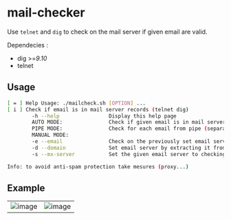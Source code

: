 # mail-checker
Use `telnet` and `dig` to check on the mail server if given email are valid.

Dependecies :
- dig >=_9.10_
- telnet

## Usage
```bash
[ = ] Help Usage: ./mailcheck.sh [OPTION] ...
[ i ] Check if email is in mail server records (telnet dig)
        -h --help                Display this help page
        AUTO MODE:               Check if given email is in mail server records
        PIPE MODE:               Check for each email from pipe (separator:EOF)
        MANUAL MODE:
        -e --email               Check on the previously set email server (default: gmail)
        -d --domain              Set email server by extracting it from dns record of the domain
        -s --mx-server           Set the given email server to checking server

Info: to avoid anti-spam protection take mesures (proxy...)
```

## Example

|||
|:--:|:--:|
|![image](https://github.com/lostsh/mail-checker/assets/43549864/016d4cc3-f0ac-41ce-b9d8-899a669d9243)|![image](https://github.com/lostsh/mail-checker/assets/43549864/8deb23f0-0032-44ef-b302-96c229ad7bcb)|

